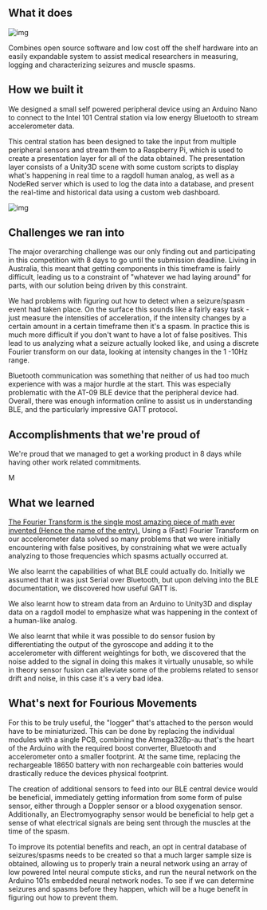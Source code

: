 ## What it does

![img](http://i.imgur.com/Fecdvi0.png)

Combines open source software and low cost off the shelf hardware into an easily expandable system to assist medical researchers in measuring, logging and characterizing seizures and muscle spasms.



## How we built it

We designed a small self powered peripheral device using an Arduino Nano to connect to the Intel 101 Central station via low energy Bluetooth to stream accelerometer data.

This central station has been designed to take the input from multiple peripheral sensors and stream them to a Raspberry Pi, which is used to create a presentation layer for all of the data obtained. The presentation layer consists of a Unity3D scene with some custom scripts to display what's happening in real time to a ragdoll human analog, as well as a NodeRed server which is used to log the data into a database, and present the real-time and historical data using a custom web dashboard.

![img](https://images-ext-2.discordapp.net/external/s9vILzwnoXe6BOEglz67Jc5twEUWbOc54hij-zJt9tM/https/puu.sh/wVibl/14fc51c58c.png?width=834&height=633)


## Challenges we ran into

The major overarching challenge was our only finding out and participating in this competition with 8 days to go until the submission deadline. Living in Australia, this meant that getting components in this timeframe is fairly difficult, leading us to a constraint of "whatever we had laying around" for parts, with our solution being driven by this constraint.

We had problems with figuring out how to detect when a seizure/spasm event had taken place. On the surface this sounds like a fairly easy task - just measure the intensities of acceleration, if the intensity changes by a certain amount in a certain timeframe then it's a spasm. In practice this is much more difficult if you don't want to have a lot of false positives. This lead to us analyzing what a seizure actually looked like, and using a discrete Fourier transform on our data, looking at intensity changes in the 1 -10Hz range.

Bluetooth communication was something that neither of us had too much experience with was a major hurdle at the start. This was especially problematic with the AT-09 BLE device that the peripheral device had. Overall, there was enough information online to assist us in understanding BLE, and the particularly impressive GATT protocol.



## Accomplishments that we're proud of

We're proud that we managed to get a working product in 8 days while having other work related commitments.

M



## What we learned

[The Fourier Transform is the single most amazing piece of math ever invented (Hence the name of the entry).](https://github.com/t04glovern/intel-101-hackathon#use-fourier-transforms) Using a (Fast) Fourier Transform on our accelerometer data solved so many problems that we were initially encountering with false positives, by constraining what we were actually analyzing to those frequencies which spasms actually occurred at.

We also learnt the capabilities of what BLE could actually do. Initially we assumed that it was just Serial over Bluetooth, but upon delving into the BLE documentation, we discovered how useful GATT is.

We also learnt how to stream data from an Arduino to Unity3D and display data on a ragdoll model to emphasize what was happening in the context of a human-like analog.

We also learnt that while it was possible to do sensor fusion by differentiating the output of the gyroscope and adding it to the accelerometer with different weightings for both, we discovered that the noise added to the signal in doing this makes it virtually unusable, so while in theory sensor fusion can alleviate some of the problems related to sensor drift and noise, in this case it's a very bad idea.

## What's next for Fourious Movements

For this to be truly useful, the "logger" that's attached to the person would have to be miniaturized. This can be done by replacing the individual modules with a single PCB, combining the Atmega328p-au that's the heart of the Arduino with the required boost converter, Bluetooth and accelerometer onto a smaller footprint. At the same time, replacing the rechargeable 18650 battery with non rechargeable coin batteries would drastically reduce the devices physical footprint.

The creation of additional sensors to feed into our BLE central device would be beneficial, immediately getting information from some form of pulse sensor, either through a Doppler sensor or a blood oxygenation sensor. Additionally, an Electromyography sensor would be beneficial to help get a sense of what electrical signals are being sent through the muscles at the time of the spasm.

To improve its potential benefits and reach, an opt in central database of seizures/spasms needs to be created so that a much larger sample size is obtained, allowing us to properly train a neural network using an array of low powered Intel neural compute sticks, and run the neural network on the Arduino 101s embedded neural network nodes. To see if we can determine seizures and spasms before they happen, which will be a huge benefit in figuring out how to prevent them.




